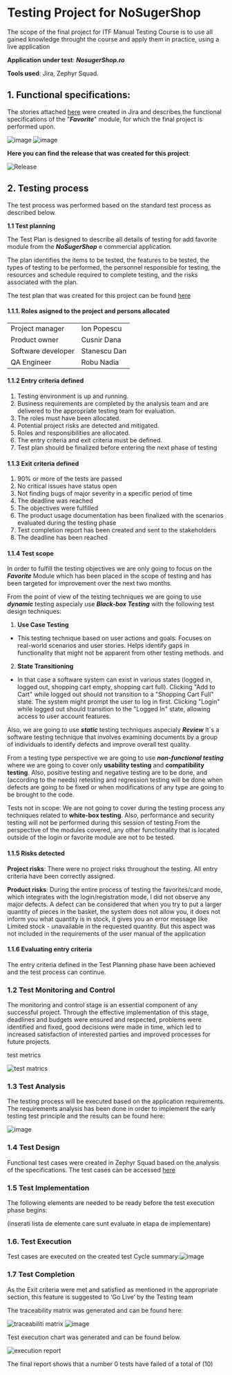# Testing Project for **NoSugerShop**

The scope of the final project for ITF Manual Testing Course is to use all gained knowledge throught the course and apply them in practice, using a live application

**Application under test**: ***NosugerShop.ro***

**Tools used**: Jira, Zephyr Squad.
## 1. Functional specifications:

The stories attached [here](https://github.com/Nadia22ST3/Testare_Manuala/blob/main/Jira_Stories.doc) were created in Jira and describes the functional specifications of the "**_Favorite_**" module, for which the final project is performed upon.

![image](https://github.com/Nadia22ST3/Testare_Manuala/assets/172371046/c7347f6c-bd50-4571-95c4-5318e2892f4d)
![image](https://github.com/Nadia22ST3/Testare_Manuala/assets/172371046/7dab7167-57c9-41e8-954c-81f429f8b3b6)

**Here you can find the release that was created for this project**:

![Release](https://github.com/Nadia22ST3/Testare_Manuala/assets/172371046/da235a12-fb3a-4bd0-8252-f1c25cca1a03)


## 2. Testing process
The test process was performed based on the standard test process as described below.

**1.1 Test planning**

The Test Plan is designed to describe all details of testing for add favorite module from the ***NoSugerShop*** e commercial application.

The plan identifies the items to be tested, the features to be tested, the types of testing to be performed, the personnel responsible for testing, the resources and schedule required to complete testing, and the risks associated with the plan. 

The test plan that was created for this project can be found [here](https://github.com/Nadia22ST3/Testare_Manuala/blob/main/Plan%20de%20Testare%20.docx) 

#### 1.1.1. Roles asigned to the project and persons allocated
<table>
<tr><td>Project manager </td><td>Ion Popescu</td> </tr>
<tr><td>Product owner</td><td>Cusnir Dana</td></tr>
<tr><td>Software developer</td><td>Stanescu Dan</td></tr>
<tr><td>QA Engineer</td><td>Robu Nadia</td></tr>
</table>

#### 1.1.2 Entry criteria defined

1. Testing environment is up and running.
2. Business requirements are completed by the analysis team and are delivered to the appropriate testing team for evaluation.
3. The roles must have been allocated.
4. Potential project risks are detected and mitigated.
5. Roles and responsibilities are allocated.
6. The entry criteria and exit criteria must be defined.
7. Test plan should be finalized before entering the next phase of testing
   
#### 1.1.3 Exit criteria defined

1. 90%  or more of the tests are passed
2. No critical issues have status open
3. Not finding bugs of major severity in a specific period of time
4. The deadline was reached
5. The objectives were fulfilled
6. The product usage documentation has been finalized with the scenarios evaluated during the testing phase
7. Test completion report has been created and sent to the stakeholders
8. The deadline has been reached


#### 1.1.4 Test scope

In order to fulfill the testing objectives we are only going to focus on the ***Favorite*** Module which has been placed in the scope of testing and has been targeted for improvement over the next two months.

From the point of view of the testing techniques we are going to use ***dynamic*** testing aspecialy use ***Black-box Testing*** with the following test design techniques:

1. **Use Case Testing**
- This testing technique based on user actions and goals. Focuses on real-world scenarios and user stories. Helps identify gaps in functionality that might not be apparent from other testing methods.
    and
2. **State Transitioning**
   
- In that case a software system can exist in various states (logged in, logged out, shopping cart empty, shopping cart full). Clicking "Add to Cart" while logged out should not transition to a "Shopping Cart Full" state. The system might prompt the user to log in first. Clicking "Login" while logged out should transition to the "Logged In" state, allowing access to user account features.

Also, we are going to use ***static*** testing techniques aspecialy ***Review***
It`s a software testing technique that involves examining documents by a group of individuals to identify defects and improve overall test quality.

From a testing type perspective we are going to use ***non-functional testing*** where we are going to cover only **usability testing** and **compatibility testing**. Also, positive testing and negative testing are to be done, and (according to the needs) retesting and regression testing will be done when defects are going to be fixed or when modifications of any type are going to be brought to the code.

Tests not in scope: We are not going to cover during the testing process any techniques related to **white-box testing**. Also, performance and security testing will not be performed during this session of testing.From the perspective of the modules covered, any other functionality that is located outside of the login or favorite module are not to be tested.

#### 1.1.5 Risks detected

**Project risks**: There were no project risks throughout the testing. All entry criteria have been correctly assigned.

**Product risks**: During the entire process of testing the favorites/card mode, which integrates with the login/registration mode, I did not observe any major defects. A defect can be considered that when you try to put a larger quantity of pieces in the basket, the system does not allow you, it does not inform you what quantity is in stock, it gives you an error message like Limited stock - unavailable in the requested quantity. But this aspect was not included in the requirements of the user manual of the application

#### 1.1.6 Evaluating entry criteria
The entry criteria defined in the Test Planning phase have been achieved and the test process can continue.


### 1.2 Test Monitoring and Control
The monitoring and control stage is an essential component of any successful project. Through the effective implementation of this stage, deadlines and budgets were ensured and respected, problems were identified and fixed, good decisions were made in time, which led to increased satisfaction of interested parties and improved processes for future projects.

test metrics 

![test matrics](https://github.com/Nadia22ST3/Testare_Manuala/assets/172371046/f77cc148-95e3-45c4-8331-12121033bfbb)

 
### 1.3 Test Analysis
The testing process will be executed based on the application requirements.
The requirements analysis has been done in order to implement the early testing test principle and the results can be found here:

![image](https://github.com/Nadia22ST3/Testare_Manuala/assets/172371046/36ab2b9f-2d1b-48b0-8651-9cbddf8eb8ed)

### 1.4 Test Design

Functional test cases were created in Zephyr Squad based on the analysis of the specifications. The test cases can be accessed [here](https://github.com/Nadia22ST3/Testare_Manuala/blob/main/Jira_cases.doc)  


### 1.5 Test Implementation

The following elements are needed to be ready before the test execution phase begins:

(inserati lista de elemente care sunt evaluate in etapa de implementare)

### 1.6. Test Execution

Test cases are executed on the created test Cycle summary:![image](https://github.com/Nadia22ST3/Testare_Manuala/assets/172371046/6dfa36c4-8e10-4326-b972-3fc89cf4f9da)

### 1.7 Test Completion
As the Exit criteria were met and satisfied as mentioned in the appropriate section, this feature is suggested to ‘Go Live’ by the Testing team

The traceability matrix was generated and can be found here: 

![traceabiliti matrix](https://github.com/Nadia22ST3/Testare_Manuala/assets/172371046/e25bdb34-18e0-4c69-9de3-0c0a0a55e284)
![image](https://github.com/Nadia22ST3/Testare_Manuala/assets/172371046/02487d4a-07b6-460f-bac6-76ba866da2bb)


Test execution chart was generated and can be found below.

![execution report](https://github.com/Nadia22ST3/Testare_Manuala/assets/172371046/f2ff34e3-90ec-46c9-8479-51dfa94dcb9f)

The final report shows that a number 0 tests have failed of a total of (10)



